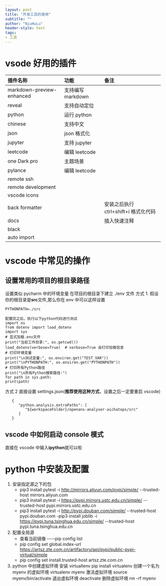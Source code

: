 ```yaml
---
layout: post
title: "开发工具的使用"
subtitle: ""
author: "NiuHuLu"
header-style: text
tags:
- 工具
---
```

# vsode 好用的插件
| 插件名称                  | 功能              | 备注                                 |
| :------------------------ | :---------------- | :----------------------------------- |
| markdown-preview-enhanced | 支持编写 markdown |                                      |
| reveal                    | 支持自动定位      |                                      |
| python                    | 运行 python       |                                      |
| chinese                   | 支持中文          |                                      |
| json                      | json 格式化       |                                      |
| jupyter                   | 支持 jupyter      |                                      |
| leetcode                  | 编辑 leetcode     |                                      |
| one Dark pro              | 主题场景          |                                      |
| pylance                   | 编辑 leetcode     |                                      |
| remote ssh                |                   |                                      |
| remote development        |                   |                                      |
| vscode icons              |                   |                                      |
| back formatter            |                   | 安装之后执行 ctrl+shift+i 格式化代码 |
| docs                      |                   | 插入快速注释                         |
| black                     |                   |                                      |
| auto import               |                   |                                      |
# vscode 中常见的操作
## 设置常用的项目的根目录路径
设置类似 pycharm 中的环境变量 在项目的根目录下建立 ./env 文件
方式 1.
假设你的根目录是**src**文件,那么你在.env 中可以这样设置
```
PYTHONPATH=./src

配置完之后，执行以下python代码进行测试
import os
from dotenv import load_dotenv
import sys
# 显式加载.env文件
print("当前工作目录:", os.getcwd())
load_dotenv(verbose=True)  # verbose=True 会打印加载信息
# 打印环境变量
print("\n测试变量:", os.environ.get("TEST_VAR"))
print("\nPYTHONPATH:", os.environ.get("PYTHONPATH"))
# 打印所有Python路径
print("\n所有Python搜索路径:")
for path in sys.path:
print(path)

```
方式 2
直接设置 settings.json(**推荐使用这种方式**，设置之后一定要重启 vscode)
```
   {
      "python.analysis.extraPaths": [
         "${workspaceFolder}/openans-analyser-aichatops/src"
      ]
   }
```
## vscode 中如何启动 console 模式
直接在 vscode 中输入**ipython**就可以啦
# python 中安装及配置
1. 安装指定源之下的包
   - pip3 install pytest -i <http://mirrors.aliyun.com/pypi/simple/> --trusted-host mirrors.aliyun.com
   - pip3 install pytest -i <https://pypi.mirrors.ustc.edu.cn/simple/> --trusted-host pypi.mirrors.ustc.edu.cn
   - pip3 install pytest -i <http://pypi.douban.com/simple/> --trusted-host pypi.douban.com
     -pip3 install joblib -i <https://pypi.tuna.tsinghua.edu.cn/simple/> --trusted-host pypi.tuna.tsinghua.edu.cn
2. 配置全局源
   - 查看当前镜像 ----pip config list
   - pip config set global.index-url <https://artsz.zte.com.cn/artifactory/api/pypi/public-pypi-virtual/simple>
   - pip config set install.trusted-host artsz.zte.com.cn
3. python 中创建虚拟环境
   安装 virtuallenv pip install virtualenv
   创建一个名为 myenv 的虚拟环境 virtualenv myenv
   激活虚拟环境 source myenv/bin/activate
   退出虚拟环境 deactivate
   删除虚拟环境 rm -rf myenv
